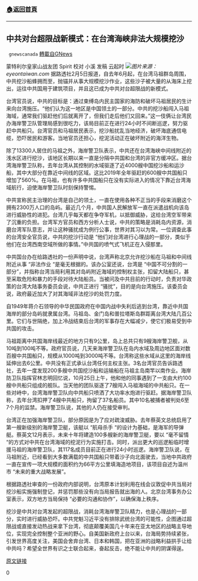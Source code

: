 ###  [:house:返回首頁](https://github.com/ourhimalayas/txt)
---

## 中共对台超限战新模式：在台湾海峡非法大规模挖沙
` gnewscanada` [轉載自GNews](https://gnews.org/zh-hans/886155/)

蒙特利尔皇家山战友团 Spirit
校对 小溪
发稿 云起时
![]()![](https://gnews.org/wp-content/uploads/2021/02/eyeontaiwan.com_.jpg)*图片来源：eyeontaiwan.com*
据路透社2月5日报道，自去年6月起，在台湾马祖群岛周围，中共挖沙船蜂拥而至，抛锚并从事大规模挖沙作业，这些沙子被大量的从海床上挖出，运往中共国用于建筑项目，并且这已成为中共对台超限战的新模式。

台湾官员说，中共的目标是：通过束缚岛内民主国家的海防和破坏马祖居民的生计来向台湾施压。“他们认为这一地区是中国领土的一部分。中共的挖沙船闯入马祖海域，通常我们驱赶他们后就离开了，但我们走后他们又回来。”这一伎俩让台湾民办海岸警卫队管理局感到很吃力，该局目前正在进行24小时不间断巡逻，努力驱赶中共船只。台湾官员和马祖居民表示，挖沙船扰乱当地经济，破坏海底通信电缆，恐吓居民和游客。当地官员还担心，挖泥活动正在破坏附近的海洋生物。

除了13300人居住的马祖之外，海岸警卫队表示，中共还在台湾海峡中间线附近的浅水区进行挖沙，该地区长期以来一直是分隔中共国和台湾的非官方缓冲区。据台湾海岸警卫队称，去年台湾从其控制的水域驱逐了近4000艘中国挖沙船和运沙船，其中大部分在靠近中间线的区域。这比2019年全年驱赶的600艘中共国船只增加了560%。在马祖，也有许多中共国船只在没有实际进入的情况下靠近台湾海域航行，迫使海岸警卫队时刻保持警惕。

中共宣称民主治理的台湾是自己的领土，一直在使用各种不正当的手段来消磨这个拥有2300万人口的岛屿。最近几个月，中共国人民解放军一直在派遣战机向该岛进行威胁性的进犯。台湾几乎每天都在争夺军机，以抵御威胁，这给台湾空军带来了沉重的负担。台湾军方官员和西方分析人士说，中共的策略是消耗岛内资源，消磨台湾军队意志，并让这种骚扰成为例行公事，世界对其习以为常。一位调查此事的台湾安全官员说，中共的挖沙行动是 “他们对台湾进行心理战的一部分，类似于他们在台湾西南空域所做的事情。”中共国的喷气式飞机正在入侵那里。

中共国台办在给路透社的一份声明中说，台湾声称北京允许挖沙船在马祖和中间线附近从事 “非法作业 “是毫无根据的。该办公室还说，台湾是 “中国不可分割的一部分”，并指称台湾当局利用其对岛屿附近海域的控制权主张，扣留大陆船只，甚至采取危险和暴力的手段对待大陆船员。当被问及中共目前的行动时，负责对华政策的台湾大陆事务委员会说，中共正进行 “骚扰”，目的是向台湾施压。该委员会说，政府最近加大了对其海域非法挖沙的处罚力度。

自1949年蒋介石领导的中华民国政府在中国内战中失利后逃到台湾，靠近中共国海岸的部分岛屿就隶属台湾。马祖岛、金门岛和普拉塔斯岛群距离台湾大陆几百公里。它们与世隔绝，加上冷战结束后台湾的军事存在大幅减少，使它们极易受到中共国的攻击。

马祖距离中共国海岸线最近的地方只有9公里，岛上总共只有9艘海岸警卫舰，从10吨到100吨不等。政府官员说，几天来海岸警卫队在岛内水域及周边地区面对数百艘中共国船只，规模从1000吨到3000吨不等。台湾称这些水域从这里的海岸线延伸出去6公里。中共没有正式承认台湾任何主权主张。3名台湾官员告诉路透社，去年一度发现200多艘中共国挖沙船和运输船在马祖主岛南竿以南作业。海岸防卫队指挥官林志明回忆说，10月25日上午，他和他的同事遇到了一支由大约100艘中共船只组成的舰队。当天他的团队驱逐了7艘闯入马祖海域的中共船只。在一些对峙中，台湾海岸警卫队向中共船只喷洒了大功率水炮进行驱赶。据海岸警卫队称，去年台湾扣押了4艘中共船只，拘留了37名船员。其中10名被捕者被判处6至7个月的监禁。海岸警卫队说，其他的人仍在接受审判。

台湾正在加强海岸警卫队，部分原因是为了应对疏浚威胁。去年蔡英文总统启用了第一艘新级别的海岸警卫艇，该艇以 “航母杀手 “的设计为基础，是海军的导弹艇。蔡英文12月表示，未来十年将建造100多艘新的海岸警卫艇，要以 “毫不留情 “的方式对中共在台湾海域的挖泥行为实施打击。同时，派出更大的巡逻船临时增援马祖的海岸警卫队，其117名成员目前正在进行24小时巡逻。海岸警卫队说，在马祖附近，已经看到大多数满载的中共国船只带着沙子向北面驶去，当地中共政府一直在宣传一项大规模的面积约为66平方公里填海造地项目，该项目自述为温州市 “未来的重大战略发展”。

根据路透社审查的一份政府内部说明，台湾原本计划利用在线会议敦促中共当局对挖沙船实施强制登记，并惩罚那些没有向当局报告就出海的人。北京台湾事务办公室表示，双方地方当局保持 “必要的沟通和协作”，以确保海上秩序。

挖沙是中共对台湾发起的超限战，消耗台湾海岸警卫队精力，也是心理战的一部分，实时进行威胁恐吓。中共党魁习近平没有排除武统台湾的可能性，企图通过超限战或直接发动热战来拿下台湾，彻底颠覆美国几十年来在亚太地区的战略主导地位，实现完全控制整个亚洲的野心。自美国新政府上台以来，台海局势持续紧张，引发世界高度关注，美国会舍弃台湾、日本和韩国，把在亚洲的战略利益拱手让给中共吗？希望全世界有识之士联合起来，奋起反击，绝不能让中共的阴谋得逞。

[原文链接](https://www.reuters.com/article/us-taiwan-china-security-idUSKBN2A51EJ)

0
